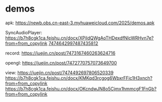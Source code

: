 # demos
apk:
https://newb.obs.cn-east-3.myhuaweicloud.com/2025/demos.apk

SyncAudioPlayer:
https://b7h8cgk1ca.feishu.cn/docx/XPildQWgAoTHDexdfNlcWRHvn7e?from=from_copylink
[7474642997487435812](https://juejin.cn/post/7474642997487435812)

record:
https://juejin.cn/post/7473167460263624716

opengl:
https://juejin.cn/post/7472770757073649700

view:
https://juejin.cn/post/7474492697806520339
https://b7h8cgk1ca.feishu.cn/docx/KMKqd3rcgog6WbxrFFic1H3xnch?from=from_copylink
https://b7h8cgk1ca.feishu.cn/docx/OKcndwJN8o5Cjmx1hmmcgF1FnGb?from=from_copylink

